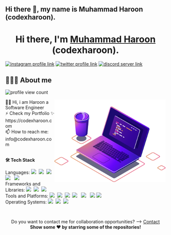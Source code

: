 ## Hi there 👋, my name is Muhammad Haroon (codexharoon).
<h1 align="center"> Hi there, I'm <a href="https://www.linkedin.com/in/codexharoon">Muhammad Haroon</a> (codexharoon).</h1>

[![instagram profile link](https://img.shields.io/badge/Instagram-E4405F?style=for-the-badge&logo=instagram&logoColor=white)](https://instagram.com/codexharoon)
[![twitter profile link](https://img.shields.io/badge/Twitter-1DA1F2?style=for-the-badge&logo=twitter&logoColor=white)](https://twitter.com/thecodexharoon)
[![discord server link](https://img.shields.io/badge/Discord-7289DA?style=for-the-badge&logo=discord&logoColor=white)]([https://discord.gg/](https://discord.gg/MnDDrfE))

## 👨🏻‍💻 About me
![profile view count](https://komarev.com/ghpvc/?username=codexharoon)

 <img src="https://raw.githubusercontent.com/codexharoon/codexharoon/main/Assets/illustration.png" min-width="300px" max-width="300px" width="350px" align="right"> 
🙋‍♂️ Hi, i am Haroon a Software Engineer<br>
⚡ Check my Portfolio ✨ https://codexharoon.com<br>
📫 How to reach me: info@codexharoon.com<br>

<br><b>🛠 Tech Stack</b><br>

Languages: <img src="https://img.shields.io/badge/-python-437CAC?logo=python&logoColor=white&style=flat">&nbsp;
<img src="https://img.shields.io/badge/-Mysql-DC8F0F?logo=Mysql&logoColor=white&style=flat">&nbsp; 
<img src="https://img.shields.io/badge/-HTML5-DE5934?logo=HTML5&logoColor=white&style=flat">&nbsp;
<img src="https://img.shields.io/badge/-CSS3-2275B2?logo=CSS3&logoColor=white&style=flat"> &nbsp; 
<img src="https://img.shields.io/badge/-R-0E7ACE?logo=r&logoColor=white&style=flat"> &nbsp;<br>
Frameworks and Libraries: <!--- Frameworks and Libraries goes here -->
<img src="https://img.shields.io/badge/-Numpy-0E7ACE?logo=numpy&logoColor=white&style=flat">&nbsp;
<img src="https://img.shields.io/badge/-Pandas-150455?logo=pandas&logoColor=white&style=flat">&nbsp;
<img src="https://img.shields.io/badge/-Sklearn-F09437?logo=scikit-learn&logoColor=white&style=flat">&nbsp;&nbsp;<br>
Tools and Platforms: <img src="https://img.shields.io/badge/-Git-orange?logo=Git&logoColor=white&style=flat">&nbsp; 
<img src="https://img.shields.io/badge/-Cloudflare-4679A4?logo=Cloudflare&logoColor=orange&style=flat">&nbsp;
<img src="https://img.shields.io/badge/-Visual%20Studio%20Code-25AEF4?logo=visualstudio&logoColor=white&style=flat">&nbsp;
<img src="https://img.shields.io/badge/-Android Studio-green?logo=Android&logoColor=white&style=flat"> &nbsp;
<img src="https://img.shields.io/badge/-Jupyter-D7522D?logo=Jupyter&logoColor=white&style=flat">&nbsp;&nbsp;
<img src="https://img.shields.io/badge/-PyCharm-1ECE87?logo=pycharm&logoColor=white&style=flat">
<img src="https://img.shields.io/badge/-TensorFlow-F78900?logo=Tensorflow&logoColor=white&style=flat"> <br>
Operating Systems: <img src="https://img.shields.io/badge/-Windows-0F7BCF?logo=Windows&logoColor=white&style=flat">&nbsp;
<img src="https://img.shields.io/badge/-Linux-EDBD2B?logo=Linux&logoColor=black&style=flat">&nbsp;
<img src="https://img.shields.io/badge/-Mac-F7F7F7?logo=Macos&logoColor=black&style=flat">&nbsp;<br>


<br><p align="center">
Do you want to contact me for collaboration opportunities? ⟶ <a href="mailto:info@codexharoon.com">Contact</a><br>
<b> Show some ❤️ by starring some of the repositories!</p> </div>
